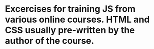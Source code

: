 # Excercises for training JS from various online courses. HTML and CSS usually pre-written by the author of the course. 
